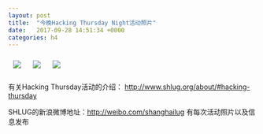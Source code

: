 ```yaml
---
layout: post
title:  "今晚Hacking Thursday Night活动照片"
date:   2017-09-28 14:51:34 +0000
categories: h4
---
```


[<img style='margin:10px;' src='/res2017/h928.h4/h928_2056_4600+08.1920p.jpg'>](/res2017/h928.h4/h928_2056_4600+08.JPG)
[<img style='margin:10px;' src='/res2017/h928.h4/h928_2059_0500+08.1920p.jpg'>](/res2017/h928.h4/h928_2059_0500+08.JPG)
[<img style='margin:10px;' src='/res2017/h928.h4/h928_2108_2000+08.1920p.jpg'>](/res2017/h928.h4/h928_2108_2000+08.JPG)

有关Hacking Thursday活动的介绍：
http://www.shlug.org/about/#hacking-thursday

SHLUG的新浪微博地址：http://weibo.com/shanghailug 有每次活动照片以及信息发布


